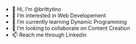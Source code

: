 - 👋 Hi, I’m @brittytino
- 👀 I’m interested in Web Developement
- 🌱 I’m currently learning Dynamic Programming
- 💞️ I’m looking to collaborate on Content Creation
- 📫 Reach me through Linkedin

<!---
brittytino/brittytino is a ✨ special ✨ repository because its `README.md` (this file) appears on your GitHub profile.
You can click the Preview link to take a look at your changes.
--->
